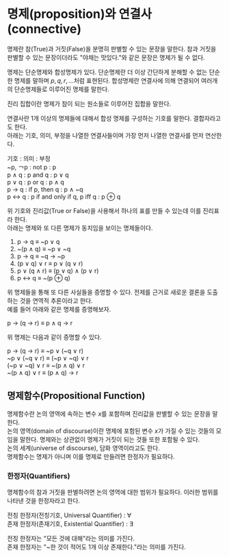 # 명제(proposition)와 연결사(connective)
명제란 참(True)과 거짓(False)을 분명히 판별할 수 있는 문장을 말한다. 참과 거짓을 판별할 수 있는 문장이더라도 "야채는 맛있다."와 같은 문장은 명제가 될 수 없다.  
  
명제는 단순명제와 합성명제가 있다. 단순명제란 더 이상 간단하게 분해할 수 없는 단순한 명제를 말하며 $p, q, r, ...$처럼 표현된다. 합성명제란 연결사에 의해 연결되어 여러개의 단순명제들로 이루어진 명제를 말한다.  
  
진리 집합이란 명제가 참이 되는 원소들로 이루어진 집합을 말한다.  
  
연결사란 1개 이상의 명제들에 대해서 합성 명제를 구성하는 기호를 말한다. 결합자라고도 한다.  
아래는 기호, 의미, 부정을 나열한 연결사들이며 가장 먼저 나열한 연결사를 먼저 연산한다.  
  
기호 : 의미 : 부정  
~p, ￢p : not p : p  
p ∧ q : p and q : p ∨ q  
p ∨ q : p or q : p ∧ q  
p → q : if p, then q : p ∧ ~q  
p ↔ q : p if and only if q, p iff q : p ⊕ q  
  
위 기호와 진리값(True or False)을 사용해서 하나의 표를 만들 수 있는데 이를 진리표라 한다.  
아래는 명제와 또 다른 명제가 동치임을 보이는 명제들이다.  
  
1. p → q ≡ ~p ∨ q  
2. ~(p ∧ q) ≡ ~p ∨ ~q  
3. p → q ≡ ~q → ~p  
4. (p ∨ q) ∨ r ≡ p ∨ (q ∨ r)  
5. p ∨ (q ∧ r) ≡ (p ∨ q) ∧ (p ∨ r)  
6. p ↔ q ≡ ~(p ⊕ q)

위 명제들을 통해 또 다른 사실들을 증명할 수 있다. 전제를 근거로 새로운 결론을 도출하는 것을 연역적 추론이라고 한다.  
예를 들어 아래와 같은 명제를 증명해보자.  
  
p → (q → r) ≡ p ∧ q → r  
  
위 명제는 다음과 같이 증명할 수 있다.  
  
p → (q → r) ≡ ~p ∨ (~q ∨ r)  
~p ∨ (~q ∨ r) ≡ (~p ∨ ~q) ∨ r  
(~p ∨ ~q) ∨ r ≡ ~(p ∧ q) ∨ r  
~(p ∧ q) ∨ r ≡ (p ∧ q) → r  
## 명제함수(Propositional Function)
명제함수란 논의 영역에 속하는 변수 $x$를 포함하며 진리값을 판별할 수 있는 문장을 말한다.  
논의 영역(domain of discourse)이란 명제에 포함된 변수 $x$가 가질 수 있는 것들의 모임을 말한다. 명제와는 상관없이 명제가 거짓이 되는 것들 또한 포함될 수 있다.  
논의 세계(universe of discourse), 담화 영역이라고도 한다.  
명제함수는 명제가 아니며 이를 명제로 만들려면 한정자가 필요하다.
### 한정자(Quantifiers)
명제함수의 참과 거짓을 판별하려면 논의 영역에 대한 범위가 필요하다. 이러한 범위를 나타낸 것을 한정자라고 한다.  
  
전칭 한정자(전칭기호, Universal Quantifier) : ∀  
존재 한정자(존재기호, Existential Quantifier) : ∃  
  
전칭 한정자는 "모든 것에 대해"라는 의미를 가진다.  
존재 한정자는 "~한 것이 적어도 1개 이상 존재한다."라는 의미를 가진다.  
